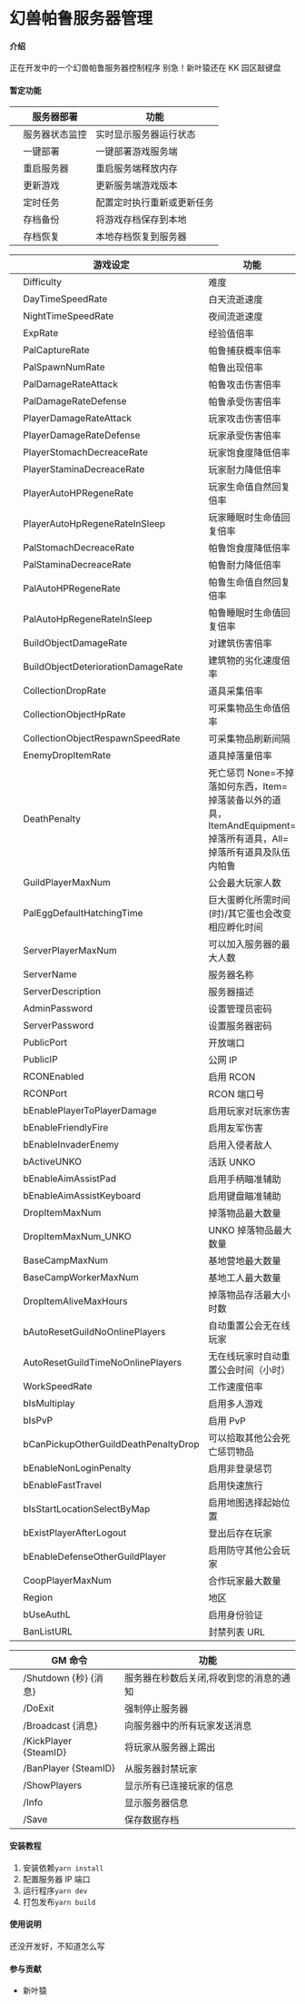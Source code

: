 # 幻兽帕鲁服务器管理

#### 介绍

正在开发中的一个幻兽帕鲁服务器控制程序
别急！新叶猿还在 KK 园区敲键盘

#### 暂定功能

|     | 服务器部署     | 功能                       |
| --- | -------------- | -------------------------- |
|     | 服务器状态监控 | 实时显示服务器运行状态     |
|     | 一键部署       | 一键部署游戏服务端         |
|     | 重启服务器     | 重启服务端释放内存         |
|     | 更新游戏       | 更新服务端游戏版本         |
|     | 定时任务       | 配置定时执行重新或更新任务 |
|     | 存档备份       | 将游戏存档保存到本地       |
|     | 存档恢复       | 本地存档恢复到服务器       |

|     | 游戏设定                             | 功能                                                                                                               |
| --- | ------------------------------------ | ------------------------------------------------------------------------------------------------------------------ |
|     | Difficulty                           | 难度                                                                                                               |
|     | DayTimeSpeedRate                     | 白天流逝速度                                                                                                       |
|     | NightTimeSpeedRate                   | 夜间流逝速度                                                                                                       |
|     | ExpRate                              | 经验值倍率                                                                                                         |
|     | PalCaptureRate                       | 帕鲁捕获概率倍率                                                                                                   |
|     | PalSpawnNumRate                      | 帕鲁出现倍率                                                                                                       |
|     | PalDamageRateAttack                  | 帕鲁攻击伤害倍率                                                                                                   |
|     | PalDamageRateDefense                 | 帕鲁承受伤害倍率                                                                                                   |
|     | PlayerDamageRateAttack               | 玩家攻击伤害倍率                                                                                                   |
|     | PlayerDamageRateDefense              | 玩家承受伤害倍率                                                                                                   |
|     | PlayerStomachDecreaceRate            | 玩家饱食度降低倍率                                                                                                 |
|     | PlayerStaminaDecreaceRate            | 玩家耐力降低倍率                                                                                                   |
|     | PlayerAutoHPRegeneRate               | 玩家生命值自然回复倍率                                                                                             |
|     | PlayerAutoHpRegeneRateInSleep        | 玩家睡眠时生命值回复倍率                                                                                           |
|     | PalStomachDecreaceRate               | 帕鲁饱食度降低倍率                                                                                                 |
|     | PalStaminaDecreaceRate               | 帕鲁耐力降低倍率                                                                                                   |
|     | PalAutoHPRegeneRate                  | 帕鲁生命值自然回复倍率                                                                                             |
|     | PalAutoHpRegeneRateInSleep           | 帕鲁睡眠时生命值回复倍率                                                                                           |
|     | BuildObjectDamageRate                | 对建筑伤害倍率                                                                                                     |
|     | BuildObjectDeteriorationDamageRate   | 建筑物的劣化速度倍率                                                                                               |
|     | CollectionDropRate                   | 道具采集倍率                                                                                                       |
|     | CollectionObjectHpRate               | 可采集物品生命值倍率                                                                                               |
|     | CollectionObjectRespawnSpeedRate     | 可采集物品刷新间隔                                                                                                 |
|     | EnemyDropItemRate                    | 道具掉落量倍率                                                                                                     |
|     | DeathPenalty                         | 死亡惩罚 None=不掉落如何东西，Item=掉落装备以外的道具，ItemAndEquipment=掉落所有道具，All=掉落所有道具及队伍内帕鲁 |
|     | GuildPlayerMaxNum                    | 公会最大玩家人数                                                                                                   |
|     | PalEggDefaultHatchingTime            | 巨大蛋孵化所需时间(时)/其它蛋也会改变相应孵化时间                                                                  |
|     | ServerPlayerMaxNum                   | 可以加入服务器的最大人数                                                                                           |
|     | ServerName                           | 服务器名称                                                                                                         |
|     | ServerDescription                    | 服务器描述                                                                                                         |
|     | AdminPassword                        | 设置管理员密码                                                                                                     |
|     | ServerPassword                       | 设置服务器密码                                                                                                     |
|     | PublicPort                           | 开放端口                                                                                                           |
|     | PublicIP                             | 公网 IP                                                                                                            |
|     | RCONEnabled                          | 启用 RCON                                                                                                          |
|     | RCONPort                             | RCON 端口号                                                                                                        |
|     | bEnablePlayerToPlayerDamage          | 启用玩家对玩家伤害                                                                                                 |
|     | bEnableFriendlyFire                  | 启用友军伤害                                                                                                       |
|     | bEnableInvaderEnemy                  | 启用入侵者敌人                                                                                                     |
|     | bActiveUNKO                          | 活跃 UNKO                                                                                                          |
|     | bEnableAimAssistPad                  | 启用手柄瞄准辅助                                                                                                   |
|     | bEnableAimAssistKeyboard             | 启用键盘瞄准辅助                                                                                                   |
|     | DropItemMaxNum                       | 掉落物品最大数量                                                                                                   |
|     | DropItemMaxNum_UNKO                  | UNKO 掉落物品最大数量                                                                                              |
|     | BaseCampMaxNum                       | 基地营地最大数量                                                                                                   |
|     | BaseCampWorkerMaxNum                 | 基地工人最大数量                                                                                                   |
|     | DropItemAliveMaxHours                | 掉落物品存活最大小时数                                                                                             |
|     | bAutoResetGuildNoOnlinePlayers       | 自动重置公会无在线玩家                                                                                             |
|     | AutoResetGuildTimeNoOnlinePlayers    | 无在线玩家时自动重置公会时间（小时）                                                                               |
|     | WorkSpeedRate                        | 工作速度倍率                                                                                                       |
|     | bIsMultiplay                         | 启用多人游戏                                                                                                       |
|     | bIsPvP                               | 启用 PvP                                                                                                           |
|     | bCanPickupOtherGuildDeathPenaltyDrop | 可以拾取其他公会死亡惩罚物品                                                                                       |
|     | bEnableNonLoginPenalty               | 启用非登录惩罚                                                                                                     |
|     | bEnableFastTravel                    | 启用快速旅行                                                                                                       |
|     | bIsStartLocationSelectByMap          | 启用地图选择起始位置                                                                                               |
|     | bExistPlayerAfterLogout              | 登出后存在玩家                                                                                                     |
|     | bEnableDefenseOtherGuildPlayer       | 启用防守其他公会玩家                                                                                               |
|     | CoopPlayerMaxNum                     | 合作玩家最大数量                                                                                                   |
|     | Region                               | 地区                                                                                                               |
|     | bUseAuthL                            | 启用身份验证                                                                                                       |
|     | BanListURL                           | 封禁列表 URL                                                                                                       |

|     | GM 命令               | 功能                                    |
| --- | --------------------- | --------------------------------------- |
|     | /Shutdown {秒} {消息} | 服务器在秒数后关闭,将收到您的消息的通知 |
|     | /DoExit               | 强制停止服务器                          |
|     | /Broadcast {消息}     | 向服务器中的所有玩家发送消息            |
|     | /KickPlayer {SteamID} | 将玩家从服务器上踢出                    |
|     | /BanPlayer {SteamID}  | 从服务器封禁玩家                        |
|     | /ShowPlayers          | 显示所有已连接玩家的信息                |
|     | /Info                 | 显示服务器信息                          |
|     | /Save                 | 保存数据存档                            |

#### 安装教程

1. 安装依赖`yarn install`
2. 配置服务器 IP 端口
3. 运行程序`yarn dev`
4. 打包发布`yarn build`

#### 使用说明

还没开发好，不知道怎么写

#### 参与贡献

-   新叶猿
